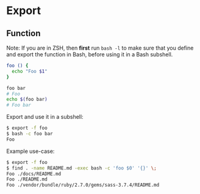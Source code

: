 # Export

## Function

Note: If you are in ZSH, then **first** run `bash -l` to make sure that you define and export the function in Bash, before using it in a Bash subshell.

```sh
foo () {
  echo "Foo $1"
}

foo bar
# Foo
echo $(foo bar)
# Foo bar
```

Export and use it in a subshell:

```sh
$ export -f foo
$ bash -c foo bar
Foo
```

Example use-case:

```sh
$ export -f foo
$ find . -name README.md -exec bash -c 'foo $0' '{}' \;
Foo ./docs/README.md
Foo ./README.md
Foo ./vendor/bundle/ruby/2.7.0/gems/sass-3.7.4/README.md
```
